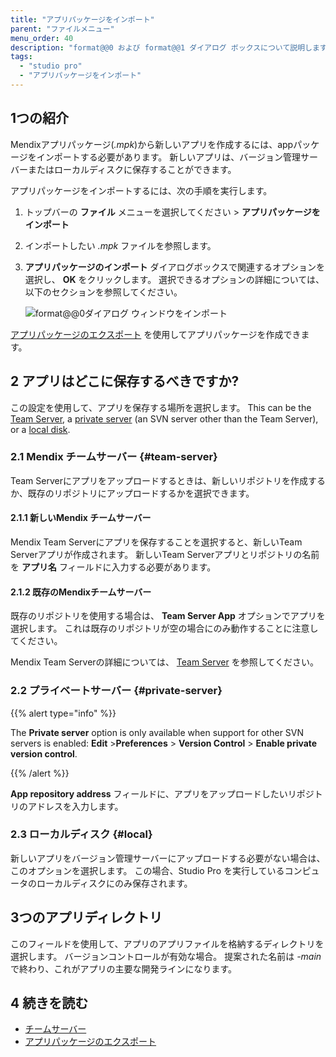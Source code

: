 ```yaml
---
title: "アプリパッケージをインポート"
parent: "ファイルメニュー"
menu_order: 40
description: "format@@0 および format@@1 ダイアログ ボックスについて説明します。"
tags:
  - "studio pro"
  - "アプリパッケージをインポート"
---
```


## 1つの紹介

Mendixアプリパッケージ(*.mpk*)から新しいアプリを作成するには、appパッケージをインポートする必要があります。 新しいアプリは、バージョン管理サーバーまたはローカルディスクに保存することができます。

アプリパッケージをインポートするには、次の手順を実行します。

1. トップバーの **ファイル** メニューを選択してください > **アプリパッケージをインポート**

2. インポートしたい *.mpk* ファイルを参照します。

3.  **アプリパッケージのインポート** ダイアログボックスで関連するオプションを選択し、 **OK** をクリックします。 選択できるオプションの詳細については、以下のセクションを参照してください。

    ![format@@0ダイアログ ウィンドウをインポート](attachments/file-menu/import-project-package.png)

[アプリパッケージのエクスポート](export-project-package-dialog) を使用してアプリパッケージを作成できます。

## 2 アプリはどこに保存するべきですか?

この設定を使用して、アプリを保存する場所を選択します。 This can be the [Team Server](#team-server), a [private server](#private-server) (an SVN server other than the Team Server), or a [local disk](#local).

### 2.1 Mendix チームサーバー {#team-server}

Team Serverにアプリをアップロードするときは、新しいリポジトリを作成するか、既存のリポジトリにアップロードするかを選択できます。

#### 2.1.1 新しいMendix チームサーバー

Mendix Team Serverにアプリを保存することを選択すると、新しいTeam Serverアプリが作成されます。 新しいTeam Serverアプリとリポジトリの名前を **アプリ名** フィールドに入力する必要があります。

#### 2.1.2 既存のMendixチームサーバー

既存のリポジトリを使用する場合は、 **Team Server App** オプションでアプリを選択します。 これは既存のリポジトリが空の場合にのみ動作することに注意してください。

Mendix Team Serverの詳細については、 [Team Server](/developerportal/collaborate/team-server) を参照してください。

### 2.2 プライベートサーバー {#private-server}

{{% alert type="info" %}}

The **Private server** option is only available when support for other SVN servers is enabled: **Edit** >**Preferences** > **Version Control** > **Enable private version control**.

{{% /alert %}}

**App repository address** フィールドに、アプリをアップロードしたいリポジトリのアドレスを入力します。

### 2.3 ローカルディスク {#local}

新しいアプリをバージョン管理サーバーにアップロードする必要がない場合は、このオプションを選択します。 この場合、Studio Pro を実行しているコンピュータのローカルディスクにのみ保存されます。

## 3つのアプリディレクトリ

このフィールドを使用して、アプリのアプリファイルを格納するディレクトリを選択します。 バージョンコントロールが有効な場合。 提案された名前は *-main* で終わり、これがアプリの主要な開発ラインになります。

## 4 続きを読む

* [チームサーバー](/developerportal/collaborate/team-server)
* [アプリパッケージのエクスポート](export-project-package-dialog)